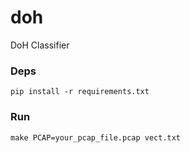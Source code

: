 # doh
DoH Classifier

### Deps
```
pip install -r requirements.txt
```

### Run
```
make PCAP=your_pcap_file.pcap vect.txt
```